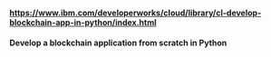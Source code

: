#### https://www.ibm.com/developerworks/cloud/library/cl-develop-blockchain-app-in-python/index.html
#### Develop a blockchain application from scratch in Python
